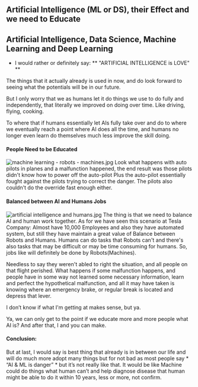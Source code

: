 ## Artificial Intelligence (ML or DS), their Effect and we need to Educate

## Artificial Intelligence, Data Science, Machine Learning and Deep Learning
* I would rather or definitely say: ** "ARTIFICIAL INTELLIGENCE is LOVE" **

The things that it actually already is used in now, and do look forward to seeing what the potentials will be in our future. 

But I only worry that we as humans let it do things we use to do fully and independently, that literally we improved on doing over time. Like driving, flying, cooking. 

To where that if humans essentially let AIs fully take over and do to where we eventually reach a point where AI does all the time, and humans no longer even learn do themselves much less improve the skill doing. 

#### People Need to be Educated

![machine learning - robots - machines.jpg](https://cdn.hashnode.com/res/hashnode/image/upload/v1636551006677/voXJcHehO.jpeg)
Look what happens with auto pilots in planes and a malfunction happened, the end result was those pilots didn't know how to power off the auto-pilot Plus the auto-pilot essentially fought against the pilots trying to correct the danger. The pilots also couldn't do the override fast enough either. 

#### Balanced between AI and Humans Jobs

![artificial intelligence and humans.jpg](https://cdn.hashnode.com/res/hashnode/image/upload/v1636551479564/tWrcFryV3.jpeg)
The thing is that we need to balance AI and human work together. As for we have seen this scenario at Tesla Company: Almost have 10,000 Employees and also they have automated system, but still they have maintain a great value of Balance between Robots and Humans. Humans can do tasks that Robots can't and there's also tasks that may be difficult or may be time consuming for humans. So, jobs like will  definitely be done by Robots(Machines).

Needless to say they weren't abled to right the situation, and all people on that flight perished. What happens if some malfunction happens, and people have in some way not learned some necessary information, learn and perfect the hypothetical malfunction, and all it may have taken is knowing where an emergency brake, or regular break is located and depress that lever. 

I don’t know if what I'm getting at makes sense, but ya.

Ya, we can only get to the point if we educate more and more people what AI is?  And after that, I and you can make.

#### Conclusion:

But at last, I would say is best thing that already is in between our life and will do much more adopt many things but for not bad as most people say * “AI & ML is danger” * but it’s not really like that. 
It would be like Machine could do things what human can’t and help diagnose disease that human might be able to do it within 10 years, less or more, not confirm. 

